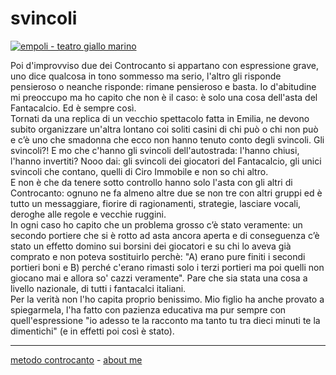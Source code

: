 # svincoli  

[![](https://live.staticflickr.com/65535/51792974433_d9befdafff_c.jpg "empoli - teatro giallo marino")](https://flic.kr/s/aHBqjzwAJ2)   

Poi d'improvviso due dei Controcanto si appartano con espressione grave, uno dice qualcosa in tono sommesso ma serio, l'altro gli risponde pensieroso o neanche risponde: rimane pensieroso e basta. Io d'abitudine mi preoccupo ma ho capito che non è il caso: è solo una cosa dell'asta del Fantacalcio. Ed è sempre così.   
Tornati da una replica di un vecchio spettacolo fatta in Emilia, ne devono subito organizzare un'altra lontano coi soliti casini di chi può o chi non può e c’è uno che smadonna che ecco non hanno tenuto conto degli svincoli. Gli svincoli?! E mo che c'hanno gli svincoli dell'autostrada: l'hanno chiusi, l'hanno invertiti? Nooo dai: gli svincoli dei giocatori del Fantacalcio, gli unici svincoli che contano, quelli di Ciro Immobile e non so chi altro.   
E non è che da tenere sotto controllo hanno solo l'asta con gli altri di Controcanto: ognuno ne fa almeno altre due se non tre con altri gruppi ed è tutto un messaggiare, fiorire di ragionamenti, strategie, lasciare vocali, deroghe alle regole e vecchie ruggini.  
In ogni caso ho capito che un problema grosso c’è stato veramente: un secondo portiere che si è rotto ad asta ancora aperta e di conseguenza c’è stato un effetto domino sui borsini dei giocatori e su chi lo aveva già comprato e non poteva sostituirlo perchè: "A) erano pure finiti i secondi portieri boni e B) perché c'erano rimasti solo i terzi portieri ma poi quelli non giocano mai e allora so' cazzi veramente". Pare che sia stata una cosa a livello nazionale, di tutti i fantacalci italiani.  
Per la verità non l'ho capita proprio benissimo. Mio figlio ha anche provato a spiegarmela, l'ha fatto con pazienza educativa ma pur sempre con quell'espressione "io adesso te la racconto ma tanto tu tra dieci minuti te la dimentichi" (e in effetti poi così è stato).   

---   
[metodo controcanto](https://cacioman.github.io/controcanto000.html) - [about me](https://about.me/cacioman) 
